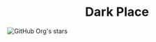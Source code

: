 <h1 align="center"> Dark Place </h1>

![GitHub Org's stars](https://img.shields.io/github/stars/camilafernanda?style=social)
